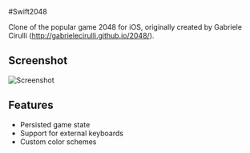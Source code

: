 #Swift2048

Clone of the popular game 2048 for iOS, originally created by Gabriele Cirulli (http://gabrielecirulli.github.io/2048/).

## Screenshot
![Screenshot](https://cloud.githubusercontent.com/assets/2101850/22176013/4539e360-e001-11e6-9e3f-861f5e578b31.png)

## Features
* Persisted game state
* Support for external keyboards
* Custom color schemes
